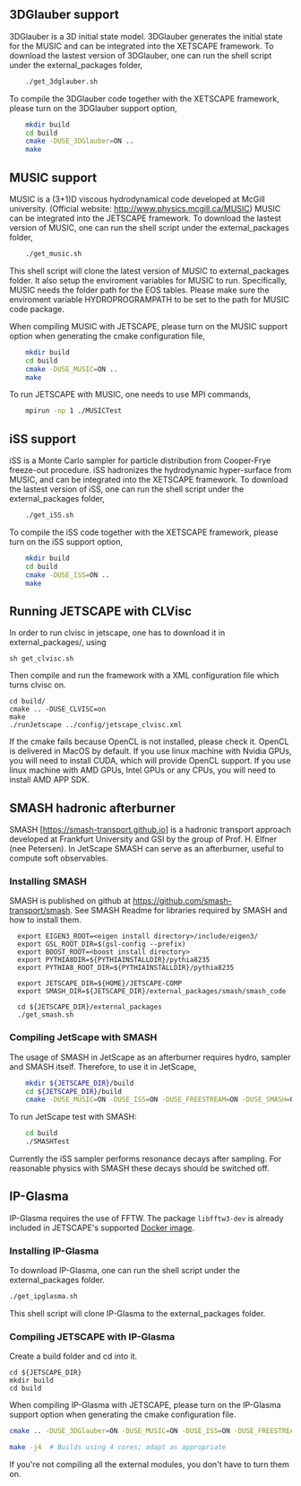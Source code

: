 ## 3DGlauber support

3DGlauber is a 3D initial state model. 3DGlauber generates the initial state for
the MUSIC and can be integrated into the XETSCAPE framework. To download the lastest
version of 3DGlauber, one can run the shell script under the external_packages folder,

```bash
    ./get_3dglauber.sh
```

To compile the 3DGlauber code together with the XETSCAPE framework, please turn
on the 3DGlauber support option,

```bash
    mkdir build
    cd build
    cmake -DUSE_3DGlauber=ON ..
    make
```

## MUSIC support

MUSIC is a (3+1)D viscous hydrodynamical code developed at McGill university.
(Official website: http://www.physics.mcgill.ca/MUSIC)
MUSIC can be integrated into the JETSCAPE framework. To download the lastest
version of MUSIC, one can run the shell script under the external_packages folder,

```bash
    ./get_music.sh
```

This shell script will clone the latest version of MUSIC to external_packages folder.
It also setup the enviroment variables for MUSIC to run. Specifically, MUSIC
needs the folder path for the EOS tables. Please make sure the enviroment
variable HYDROPROGRAMPATH to be set to the path for MUSIC code package.

When compiling MUSIC with JETSCAPE, please turn on the MUSIC support option
when generating the cmake configuration file,

```bash
    mkdir build
    cd build
    cmake -DUSE_MUSIC=ON ..
    make
```

To run JETSCAPE with MUSIC, one needs to use MPI commands,

```bash
    mpirun -np 1 ./MUSICTest
```

## iSS support

iSS is a Monte Carlo sampler for particle distribution from Cooper-Frye freeze-out procedure.
iSS hadronizes the hydrodynamic hyper-surface from MUSIC, and can be integrated into the XETSCAPE framework.
To download the lastest version of iSS, one can run the shell script under the external_packages folder,

```bash
    ./get_iSS.sh
```

To compile the iSS code together with the XETSCAPE framework, please turn
on the iSS support option,

```bash
    mkdir build
    cd build
    cmake -DUSE_ISS=ON ..
    make
```

## Running JETSCAPE with CLVisc
In order to run clvisc in jetscape, one has to download it in external\_packages/, using 

```
sh get_clvisc.sh
```

Then compile and run the framework with a XML configuration file which turns clvisc on.
```
cd build/
cmake .. -DUSE_CLVISC=on
make
./runJetscape ../config/jetscape_clvisc.xml
```
If the cmake fails because OpenCL is not installed, please check it.
OpenCL is delivered in MacOS by default. 
If you use linux machine with Nvidia GPUs, you will need to install CUDA,
which will provide OpenCL support.
If you use linux machine with AMD GPUs, Intel GPUs or any CPUs,
you will need to install AMD APP SDK.

## SMASH hadronic afterburner

SMASH [https://smash-transport.github.io] is a hadronic transport approach
developed at Frankfurt University and GSI by the group of
Prof. H. Elfner (nee Petersen).  In JetScape SMASH can
serve as an afterburner, useful to compute soft observables.

### Installing SMASH

SMASH is published on github at https://github.com/smash-transport/smash.
See SMASH Readme for libraries required by SMASH and how to install them.

```
  export EIGEN3_ROOT=<eigen install directory>/include/eigen3/
  export GSL_ROOT_DIR=$(gsl-config --prefix)
  export BOOST_ROOT=<boost install directory>
  export PYTHIA8DIR=${PYTHIAINSTALLDIR}/pythia8235
  export PYTHIA8_ROOT_DIR=${PYTHIAINSTALLDIR}/pythia8235

  export JETSCAPE_DIR=${HOME}/JETSCAPE-COMP
  export SMASH_DIR=${JETSCAPE_DIR}/external_packages/smash/smash_code

  cd ${JETSCAPE_DIR}/external_packages
  ./get_smash.sh
```

### Compiling JetScape with SMASH

The usage of SMASH in JetScape as an afterburner requires hydro,
sampler and SMASH itself. Therefore, to use it in JetScape,

```bash
    mkdir ${JETSCAPE_DIR}/build
    cd ${JETSCAPE_DIR}/build
    cmake -DUSE_MUSIC=ON -DUSE_ISS=ON -DUSE_FREESTREAM=ON -DUSE_SMASH=ON ..
```

To run JetScape test with SMASH:

```bash
    cd build
    ./SMASHTest
```

Currently the iSS sampler performs resonance decays after sampling.
For reasonable physics with SMASH these decays should be switched off.

## IP-Glasma

IP-Glasma requires the use of FFTW. The package `libfftw3-dev` is already included in JETSCAPE's supported [Docker image](https://hub.docker.com/r/jetscape/base).

### Installing IP-Glasma

To download IP-Glasma, one can run the shell script under the external_packages folder.

```bash
./get_ipglasma.sh
```

This shell script will clone IP-Glasma to the external_packages folder.

### Compiling JETSCAPE with IP-Glasma

Create a build folder and cd into it.

```
cd ${JETSCAPE_DIR}
mkdir build
cd build
```

When compiling IP-Glasma with JETSCAPE, please turn on the IP-Glasma support option when generating the cmake configuration file.

```bash
cmake .. -DUSE_3DGlauber=ON -DUSE_MUSIC=ON -DUSE_ISS=ON -DUSE_FREESTREAM=ON -DUSE_SMASH=ON -DUSE_IPGLASMA=ON

make -j4  # Builds using 4 cores; adapt as appropriate
```
If you're not compiling all the external modules, you don't have to turn them on.

